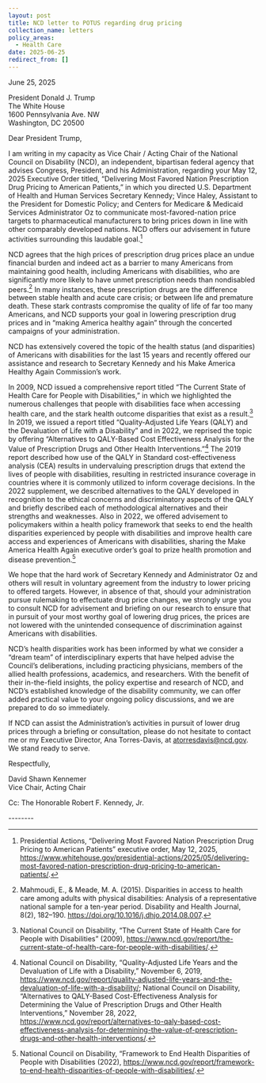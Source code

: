 ```yaml
---
layout: post
title: NCD letter to POTUS regarding drug pricing
collection_name: letters
policy_areas:
  - Health Care
date: 2025-06-25
redirect_from: []
---
```

June 25, 2025

President Donald J. Trump\
The White House\
1600 Pennsylvania Ave. NW\
Washington, DC 20500

Dear President Trump,

I am writing in my capacity as Vice Chair / Acting Chair of the National Council on Disability (NCD), an independent, bipartisan federal agency that advises Congress, President, and his Administration, regarding your May 12, 2025 Executive Order titled, “Delivering Most Favored Nation Prescription Drug Pricing to American Patients,” in which you directed U.S. Department of Health and Human Services Secretary Kennedy; Vince Haley, Assistant to the President for Domestic Policy; and Centers for Medicare & Medicaid Services Administrator Oz to communicate most-favored-nation price targets to pharmaceutical manufacturers to bring prices down in line with other comparably developed nations. NCD offers our advisement in future activities surrounding this laudable goal.[^1] 

NCD agrees that the high prices of prescription drug prices place an undue financial burden and indeed act as a barrier to many Americans from maintaining good health, including Americans with disabilities, who are significantly more likely to have unmet prescription needs than nondisabled peers.[^2]  In many instances, these prescription drugs are the difference between stable health and acute care crisis; or between life and premature death. These stark contrasts compromise the quality of life of far too many Americans, and NCD supports your goal in lowering prescription drug prices and in “making America healthy again” through the concerted campaigns of your administration.

NCD has extensively covered the topic of the health status (and disparities) of Americans with disabilities for the last 15 years and recently offered our assistance and research to Secretary Kennedy and his Make America Healthy Again Commission’s work. 

In 2009, NCD issued a comprehensive report titled “The Current State of Health Care for People with Disabilities,” in which we highlighted the numerous challenges that people with disabilities face when accessing health care, and the stark health outcome disparities that exist as a result.[^3]  In 2019, we issued a report titled “Quality-Adjusted Life Years (QALY) and the Devaluation of Life with a Disability” and in 2022, we reprised the topic by offering “Alternatives to QALY-Based Cost Effectiveness Analysis for the Value of Prescription Drugs and Other Health Interventions.”[^4]  The 2019 report described how use of the QALY in Standard cost-effectiveness analysis (CEA) results in undervaluing prescription drugs that extend the lives of people with disabilities, resulting in restricted insurance coverage in countries where it is commonly utilized to inform coverage decisions. In the 2022 supplement, we described alternatives to the QALY developed in recognition to the ethical concerns and discriminatory aspects of the QALY and briefly described each of methodological alternatives and their strengths and weaknesses. Also in 2022, we offered advisement to policymakers within a health policy framework that seeks to end the health disparities experienced by people with disabilities and improve health care access and experiences of Americans with disabilities, sharing the Make America Health Again executive order’s goal to prize health promotion and disease prevention.[^5]  

We hope that the hard work of Secretary Kennedy and Administrator Oz and others will result in voluntary agreement from the industry to lower pricing to offered targets. However, in absence of that, should your administration pursue rulemaking to effectuate drug price changes, we strongly urge you to consult NCD for advisement and briefing on our research to ensure that in pursuit of your most worthy goal of lowering drug prices, the prices are not lowered with the unintended consequence of discrimination against Americans with disabilities. 

NCD’s health disparities work has been informed by what we consider a “dream team” of interdisciplinary experts that have helped advise the Council’s deliberations, including practicing physicians, members of the allied health professions, academics, and researchers. With the benefit of their in-the-field insights, the policy expertise and research of NCD, and NCD’s established knowledge of the disability community, we can offer added practical value to your ongoing policy discussions, and we are prepared to do so immediately. 

If NCD can assist the Administration’s activities in pursuit of lower drug prices through a briefing or consultation, please do not hesitate to contact me or my Executive Director, Ana Torres-Davis, at atorresdavis@ncd.gov. We stand ready to serve. 

Respectfully,

David Shawn Kennemer\
Vice Chair, Acting Chair

Cc: The Honorable Robert F. Kennedy, Jr.

\--------

[^1]: Presidential Actions, “Delivering Most Favored Nation Prescription Drug Pricing to American Patients” executive order, May 12, 2025, <https://www.whitehouse.gov/presidential-actions/2025/05/delivering-most-favored-nation-prescription-drug-pricing-to-american-patients/>.

[^2]: Mahmoudi, E., & Meade, M. A. (2015). Disparities in access to health care among adults with physical disabilities: Analysis of a representative national sample for a ten-year period. Disability and Health Journal, 8(2), 182–190. <https://doi.org/10.1016/j.dhjo.2014.08.007>.

[^3]: National Council on Disability, “The Current State of Health Care for People with Disabilities” (2009), <https://www.ncd.gov/report/the-current-state-of-health-care-for-people-with-disabilities/>.

[^4]: National Council on Disability, “Quality-Adjusted Life Years and the Devaluation of Life with a Disability,” November 6, 2019, <https://www.ncd.gov/report/quality-adjusted-life-years-and-the-devaluation-of-life-with-a-disability/>; National Council on Disability, “Alternatives to QALY-Based Cost-Effectiveness Analysis for Determining the Value of Prescription Drugs and Other Health Interventions,” November 28, 2022, <https://www.ncd.gov/report/alternatives-to-qaly-based-cost-effectiveness-analysis-for-determining-the-value-of-prescription-drugs-and-other-health-interventions/>.

[^5]: National Council on Disability, “Framework to End Health Disparities of People with Disabilities (2022), <https://www.ncd.gov/report/framework-to-end-health-disparities-of-people-with-disabilities/>.
